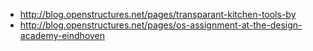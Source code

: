 - http://blog.openstructures.net/pages/transparant-kitchen-tools-by
- http://blog.openstructures.net/pages/os-assignment-at-the-design-academy-eindhoven
